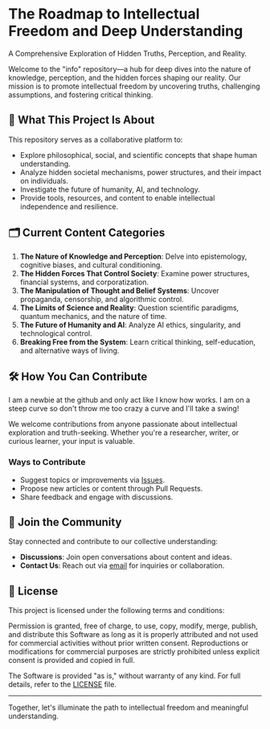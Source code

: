 # The Roadmap to Intellectual Freedom and Deep Understanding

A Comprehensive Exploration of Hidden Truths, Perception, and Reality.

Welcome to the "info" repository—a hub for deep dives into the nature of knowledge, perception, and the hidden forces shaping our reality. Our mission is to promote intellectual freedom by uncovering truths, challenging assumptions, and fostering critical thinking.

## 🌟 What This Project Is About

This repository serves as a collaborative platform to:
- Explore philosophical, social, and scientific concepts that shape human understanding.
- Analyze hidden societal mechanisms, power structures, and their impact on individuals.
- Investigate the future of humanity, AI, and technology.
- Provide tools, resources, and content to enable intellectual independence and resilience.

## 🗂️ Current Content Categories
1. **The Nature of Knowledge and Perception**: Delve into epistemology, cognitive biases, and cultural conditioning.
2. **The Hidden Forces That Control Society**: Examine power structures, financial systems, and corporatization.
3. **The Manipulation of Thought and Belief Systems**: Uncover propaganda, censorship, and algorithmic control.
4. **The Limits of Science and Reality**: Question scientific paradigms, quantum mechanics, and the nature of time.
5. **The Future of Humanity and AI**: Analyze AI ethics, singularity, and technological control.
6. **Breaking Free from the System**: Learn critical thinking, self-education, and alternative ways of living.

## 🛠️ How You Can Contribute
I am a newbie at the github and only act like I know how works. I am on a steep curve so don't throw me too crazy a curve and I'll take a swing!

We welcome contributions from anyone passionate about intellectual exploration and truth-seeking. Whether you're a researcher, writer, or curious learner, your input is valuable.

### Ways to Contribute
- Suggest topics or improvements via [Issues](https://github.com/gameperson/info/issues).
- Propose new articles or content through Pull Requests.
- Share feedback and engage with discussions.

## 👥 Join the Community
Stay connected and contribute to our collective understanding:
- **Discussions**: Join open conversations about content and ideas.
- **Contact Us**: Reach out via [email](mailto:gamesomeotherday@gmail.com) for inquiries or collaboration.

## 📜 License
This project is licensed under the following terms and conditions:

Permission is granted, free of charge, to use, copy, modify, merge, publish, and distribute this Software as long as it is properly attributed and not used for commercial activities without prior written consent. Reproductions or modifications for commercial purposes are strictly prohibited unless explicit consent is provided and copied in full.

The Software is provided "as is," without warranty of any kind. For full details, refer to the [LICENSE](./LICENSE) file.

---

Together, let's illuminate the path to intellectual freedom and meaningful understanding.
